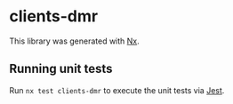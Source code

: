 # clients-dmr

This library was generated with [Nx](https://nx.dev).

## Running unit tests

Run `nx test clients-dmr` to execute the unit tests via [Jest](https://jestjs.io).
